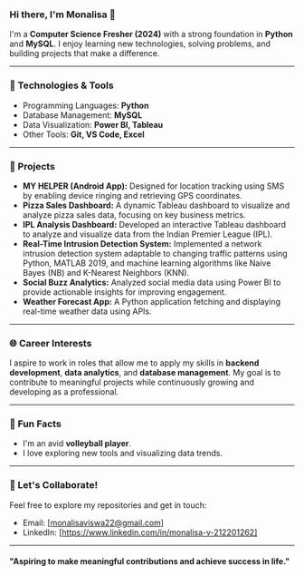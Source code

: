 ### Hi there, I'm Monalisa 👋

I'm a **Computer Science Fresher (2024)** with a strong foundation in **Python** and **MySQL**. I enjoy learning new technologies, solving problems, and building projects that make a difference.

---

### 🔧 Technologies & Tools

- Programming Languages: **Python**
- Database Management: **MySQL**
- Data Visualization: **Power BI, Tableau**
- Other Tools: **Git, VS Code, Excel**

---

### 🔄 Projects

- **MY HELPER (Android App):** Designed for location tracking using SMS by enabling device ringing and retrieving GPS coordinates.
- **Pizza Sales Dashboard:** A dynamic Tableau dashboard to visualize and analyze pizza sales data, focusing on key business metrics.
- **IPL Analysis Dashboard:** Developed an interactive Tableau dashboard to analyze and visualize data from the Indian Premier League (IPL).
- **Real-Time Intrusion Detection System:** Implemented a network intrusion detection system adaptable to changing traffic patterns using Python, MATLAB 2019, and machine learning algorithms like Naive Bayes (NB) and K-Nearest Neighbors (KNN).
- **Social Buzz Analytics:** Analyzed social media data using Power BI to provide actionable insights for improving engagement.
- **Weather Forecast App:** A Python application fetching and displaying real-time weather data using APIs.

---

### 🌐 Career Interests

I aspire to work in roles that allow me to apply my skills in **backend development**, **data analytics**, and **database management**. My goal is to contribute to meaningful projects while continuously growing and developing as a professional.

---

### 🌈 Fun Facts

- I'm an avid **volleyball player**.
- I love exploring new tools and visualizing data trends.

---

### 🔧 Let's Collaborate!

Feel free to explore my repositories and get in touch:

- Email: [monalisaviswa22@gmail.com]
- LinkedIn: [https://www.linkedin.com/in/monalisa-v-212201262]

---

#### "Aspiring to make meaningful contributions and achieve success in life."

